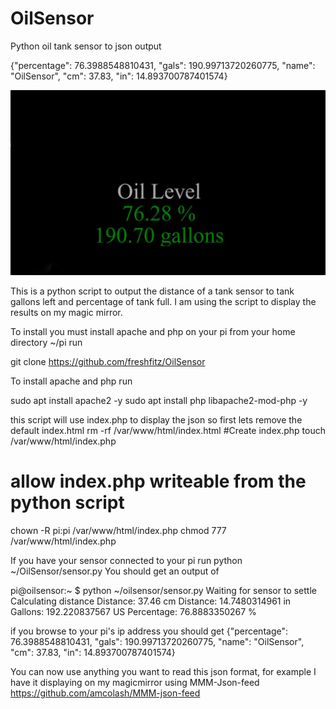 # OilSensor
Python oil tank sensor to json output

{"percentage": 76.3988548810431, "gals": 190.99713720260775, "name": "OilSensor", "cm": 37.83, "in": 14.893700787401574}

<img src="https://github.com/freshfitz/OilSensor/blob/main/Capture.JPG">

This is a python script to output the distance of a tank sensor to tank gallons left and percentage of tank full. I am using the script to display the results on my magic mirror.

To install you must install apache and php on your pi
from your home directory ~/pi run

git clone https://github.com/freshfitz/OilSensor 

To install apache and php run

sudo apt install apache2 -y
sudo apt install php libapache2-mod-php -y

this script will use index.php to display the json so first lets remove the default index.html
rm -rf /var/www/html/index.html
#Create index.php
touch /var/www/html/index.php
# allow index.php writeable from the python script
chown -R pi:pi /var/www/html/index.php
chmod 777 /var/www/html/index.php

If you have your sensor connected to your pi run python ~/OilSensor/sensor.py
You should get an output of

pi@oilsensor:~ $ python ~/oilsensor/sensor.py
Waiting for sensor to settle
Calculating distance
Distance: 37.46 cm
Distance: 14.7480314961 in
Gallons: 192.220837567 US
Percentage: 76.8883350267 %

if you browse to your pi's ip address you should get
{"percentage": 76.3988548810431, "gals": 190.99713720260775, "name": "OilSensor", "cm": 37.83, "in": 14.893700787401574}

You can now use anything you want to read this json format, for example I have it displaying on my magicmirror using MMM-Json-feed
https://github.com/amcolash/MMM-json-feed


